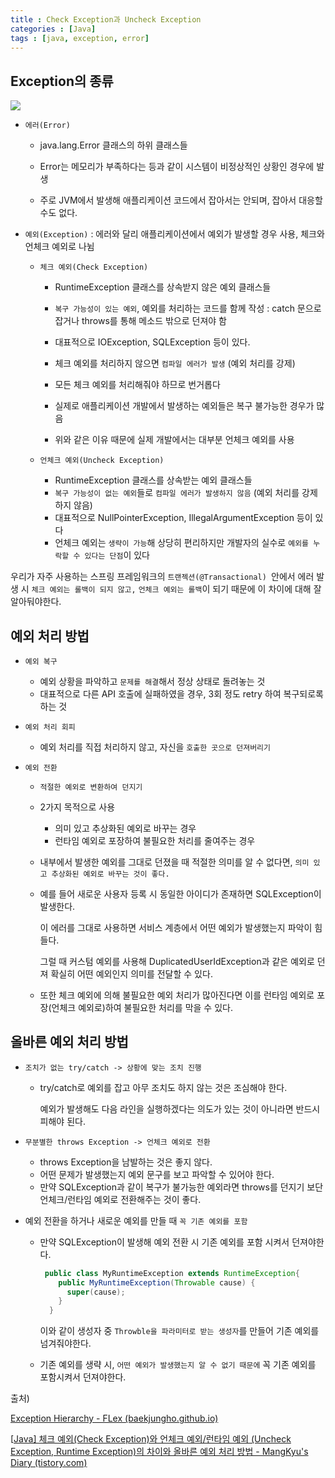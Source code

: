 ```yaml
---
title : Check Exception과 Uncheck Exception
categories : [Java]
tags : [java, exception, error]
---
```


## Exception의 종류

![](https://baekjungho.github.io/resource/wiki/spring-exception-hierarchy/exception-hierarchy.jpeg)

- `에러(Error)`

  - java.lang.Error 클래스의 하위 클래스들

  - Error는 메모리가 부족하다는 등과 같이 시스템이 비정상적인 상황인 경우에 발생

  - 주로 JVM에서 발생해 애플리케이션 코드에서 잡아서는 안되며, 잡아서 대응할 수도 없다.

- `예외(Exception)` : 에러와 달리 애플리케이션에서 예외가 발생할 경우 사용, 체크와 언체크 예외로 나뉨

  - `체크 예외(Check Exception)`

    - RuntimeException 클래스를 상속받지 않은 예외 클래스들

    - `복구 가능성이 있는 예외`, 예외를 처리하는 코드를 함께 작성  : catch 문으로 잡거나 throws를 통해 메소드 밖으로 던져야 함
    - 대표적으로 IOException, SQLException 등이 있다.
    - 체크 예외를 처리하지 않으면 `컴파일 에러가 발생` (예외 처리를 강제)

    - 모든 체크 예외를 처리해줘야 하므로 번거롭다
    - 실제로 애플리케이션 개발에서 발생하는 예외들은 복구 불가능한 경우가 많음
    - 위와 같은 이유 때문에 실제 개발에서는 대부분 언체크 예외를 사용

  - `언체크 예외(Uncheck Exception)`

    - RuntimeException 클래스를 상속받는 예외 클래스들
    - `복구 가능성이 없는 예외`들로 `컴파일 에러가 발생하지 않음` (예외 처리를 강제하지 않음)
    - 대표적으로 NullPointerException, IllegalArgumentException  등이 있다
    - 언체크 예외는 `생략이 가능`해 상당히 편리하지만 개발자의 실수로 `예외를 누락할 수 있다는 단점`이 있다



우리가 자주 사용하는 스프링 프레임워크의 `트랜젝션(@Transactional) `안에서 에러 발생 시 `체크 예외는 롤백이 되지 않고,` `언체크 예외는 롤백`이 되기 때문에 이 차이에 대해 잘 알아둬야한다.



## 예외 처리 방법

- `예외 복구`

  - 예외 상황을 파악하고 `문제를 해결`해서 정상 상태로 돌려놓는 것
  - 대표적으로 다른 API 호출에 실패하였을 경우, 3회 정도 retry 하여 복구되로록 하는 것

- `예외 처리 회피`

  - 예외 처리를 직접 처리하지 않고, 자신을 `호출한 곳으로 던져버리기`

- `예외 전환`

  - `적절한 예외로 변환하여 던지기`

  - 2가지 목적으로 사용

    - 의미 있고 추상화된 예외로 바꾸는 경우
    - 런타임 예외로 포장하여 불필요한 처리를 줄여주는 경우

  - 내부에서 발생한 예외를 그대로 던졌을 때 적절한 의미를 알 수 없다면, `의미 있고 추상화된 예외로 바꾸는 것이 좋다.`

  - 예를 들어 새로운 사용자 등록 시 동일한 아이디가 존재하면 SQLException이 발생한다. 

    이 에러를 그대로 사용하면 서비스 계층에서 어떤 예외가 발생했는지 파악이 힘들다.

    그럴 때 커스텀 예외를 사용해 DuplicatedUserIdException과 같은 예외로 던져 확실히 어떤 예외인지 의미를 전달할 수 있다.

  - 또한 체크 예외에 의해 불필요한 예외 처리가 많아진다면 이를 런타임 예외로 포장(언체크 예외로)하여 불필요한 처리를 막을 수 있다.



## 올바른 예외 처리 방법

- `조치가 없는 try/catch -> 상황에 맞는 조치 진행`

  - try/catch로 예외를 잡고 아무 조치도 하지 않는 것은 조심해야 한다.

    예외가 발생해도 다음 라인을 실행하겠다는 의도가 있는 것이 아니라면 반드시 피해야 된다.

- `무분별한 throws Exception -> 언체크 예외로 전환`

  - throws Exception을 남발하는 것은 좋지 않다.
  - 어떤 문제가 발생했는지 예외 문구를 보고 파악할 수 있어야 한다.
  - 만약 SQLException과 같이 복구가 불가능한 예외라면 throws를 던지기 보단 언체크/런타임 예외로 전환해주는 것이 좋다.

- 예외 전환을 하거나 새로운 예외를 만들 때 `꼭 기존 예외를 포함`

  - 만약 SQLException이 발생해 예외 전환 시 기존 예외를 포함 시켜서 던져야한다.

    ```java
     public class MyRuntimeException extends RuntimeException{
        public MyRuntimeException(Throwable cause) {
          super(cause);
        }
      }
    ```

    이와 같이 생성자 중 `Throwble을 파라미터로 받는 생성자`를 만들어 기존 예외를 넘겨줘야한다.

  - 기존 예외를 생략 시, `어떤 예외가 발생했는지 알 수 없기 때문에` 꼭 기존 예외를 포함시켜서 던져야한다.

출처)

[Exception Hierarchy - FLex (baekjungho.github.io)](https://baekjungho.github.io/wiki/spring/spring-exception-hierarchy/)

[[Java\] 체크 예외(Check Exception)와 언체크 예외/런타임 예외 (Uncheck Exception, Runtime Exception)의 차이와 올바른 예외 처리 방법 - MangKyu's Diary (tistory.com)](https://mangkyu.tistory.com/152)